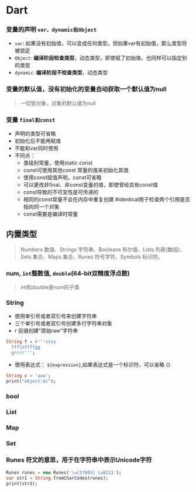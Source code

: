 # Dart

### 变量的声明 `var、dynamic和Object`

- `var`: 如果没有初始值，可以变成任何类型，但如果var有初始值，那么类型将被锁定
- `Object`: **编译阶段检查类型**，动态类型，即使赋了初始值，也同样可以指定别的类型
- `dynamic`: **编译阶段不检查类型**，动态类型

### 变量的默认值，没有初始化的变量自动获取一个默认值为null
> 一切皆对象，对象的默认值为null

### 变量 `final和const`

- 声明的类型可省略
- 初始化后不能再赋值
- 不能和var同时使用
- 不同点：
    - 类级别常量，使用static const
    - const可使用其他const 常量的值来初始化其值
    - 使用const赋值声明，const可省略
    - 可以更改非final、非const变量的值，即使曾经具有const值
    - const导致的不可变性是可传递的
    - 相同的const常量不会在内存中重复创建 #identical用于检查两个引用是否指向同一个对象
    - const需要是编译时常量

## 内置类型
> Numbers 数值、Strings 字符串、Booleans 布尔值、Lists 列表(数组)、Sets 集合、Maps 集合、Runes 符号字符、Symbols 标识符。

### num, `int`整数值, `double`(64-bit双精度浮点数)
> int和double是num的子类

### String
- 使用单引号或者双引号来创建字符串
- 三个单引号或者双引号创建多行字符串对象
- r 前缀创建”原始raw”字符串
```dart
String f = r'''ssss
  fff\nffffgg
  grrrr''';
```
- 使用表达式： `${expression}`,如果表达式是一个标识符，可以省略 {}
```dart
String c = 'aaa';
print("object:$c");
```
### bool
### List
### Map
### Set
### Runes 符文的意思，用于在字符串中表示Unicode字符
```dart
Runes runes = new Runes('\u{1f605} \u6211');
var str1 = String.fromCharCodes(runes);  
print(str1);
```


